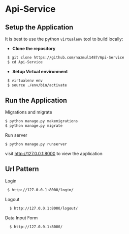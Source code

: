 # Api-Service

## Setup the Application
It is best to use the python `virtualenv` tool to build locally:

- **Clone the repository**

```sh
 $ git clone https://github.com/nazmul1487/Api-Service
 $ cd Api-Service
```

- **Setup Virtual environment** 
 ```sh
  $ virtualenv env
  $ source ./env/bin/activate
  ```  

## Run the Application
Migrations and migrate 
   ```sh
  $ python manage.py makemigrations
  $ python manage.py migrate
  ```
Run server
  ```sh
  $ python manage.py runserver
  ```
visit http://127.0.0.1:8000 to view the application

## Url Pattern
Login 
 ```sh
  $ http://127.0.0.1:8000/login/
 ```
Logout
```sh
  $ http://127.0.0.1:8000/logout/
```
Data Input Form
```sh
  $ http://127.0.0.1:8000/
```


